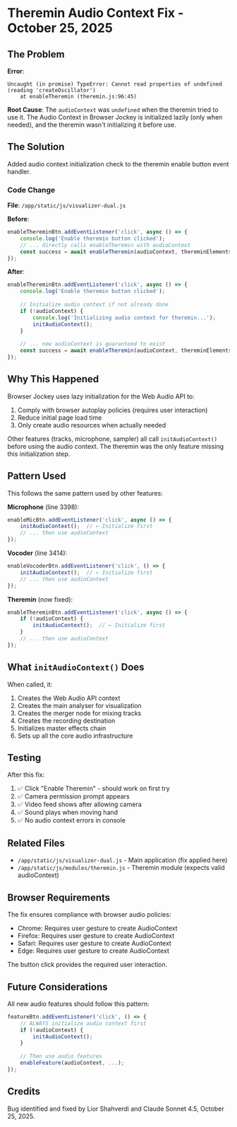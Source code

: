 # Theremin Audio Context Fix - October 25, 2025

## The Problem

**Error**: 
```
Uncaught (in promise) TypeError: Cannot read properties of undefined (reading 'createOscillator')
    at enableTheremin (theremin.js:96:45)
```

**Root Cause**: 
The `audioContext` was `undefined` when the theremin tried to use it. The Audio Context in Browser Jockey is initialized lazily (only when needed), and the theremin wasn't initializing it before use.

## The Solution

Added audio context initialization check to the theremin enable button event handler.

### Code Change

**File**: `/app/static/js/visualizer-dual.js`

**Before**:
```javascript
enableThereminBtn.addEventListener('click', async () => {
    console.log('Enable theremin button clicked');
    // ... directly calls enableTheremin with audioContext
    const success = await enableTheremin(audioContext, thereminElements, recordingDestination);
});
```

**After**:
```javascript
enableThereminBtn.addEventListener('click', async () => {
    console.log('Enable theremin button clicked');
    
    // Initialize audio context if not already done
    if (!audioContext) {
        console.log('Initializing audio context for theremin...');
        initAudioContext();
    }
    
    // ... now audioContext is guaranteed to exist
    const success = await enableTheremin(audioContext, thereminElements, recordingDestination);
});
```

## Why This Happened

Browser Jockey uses lazy initialization for the Web Audio API to:
1. Comply with browser autoplay policies (requires user interaction)
2. Reduce initial page load time
3. Only create audio resources when actually needed

Other features (tracks, microphone, sampler) all call `initAudioContext()` before using the audio context. The theremin was the only feature missing this initialization step.

## Pattern Used

This follows the same pattern used by other features:

**Microphone** (line 3398):
```javascript
enableMicBtn.addEventListener('click', async () => {
    initAudioContext();  // ← Initialize first
    // ... then use audioContext
});
```

**Vocoder** (line 3414):
```javascript
enableVocoderBtn.addEventListener('click', () => {
    initAudioContext();  // ← Initialize first
    // ... then use audioContext
});
```

**Theremin** (now fixed):
```javascript
enableThereminBtn.addEventListener('click', async () => {
    if (!audioContext) {
        initAudioContext();  // ← Initialize first
    }
    // ... then use audioContext
});
```

## What `initAudioContext()` Does

When called, it:
1. Creates the Web Audio API context
2. Creates the main analyser for visualization
3. Creates the merger node for mixing tracks
4. Creates the recording destination
5. Initializes master effects chain
6. Sets up all the core audio infrastructure

## Testing

After this fix:
1. ✅ Click "Enable Theremin" - should work on first try
2. ✅ Camera permission prompt appears
3. ✅ Video feed shows after allowing camera
4. ✅ Sound plays when moving hand
5. ✅ No audio context errors in console

## Related Files

- `/app/static/js/visualizer-dual.js` - Main application (fix applied here)
- `/app/static/js/modules/theremin.js` - Theremin module (expects valid audioContext)

## Browser Requirements

The fix ensures compliance with browser audio policies:
- Chrome: Requires user gesture to create AudioContext
- Firefox: Requires user gesture to create AudioContext
- Safari: Requires user gesture to create AudioContext
- Edge: Requires user gesture to create AudioContext

The button click provides the required user interaction.

## Future Considerations

All new audio features should follow this pattern:
```javascript
featureBtn.addEventListener('click', () => {
    // ALWAYS initialize audio context first
    if (!audioContext) {
        initAudioContext();
    }
    
    // Then use audio features
    enableFeature(audioContext, ...);
});
```

## Credits

Bug identified and fixed by Lior Shahverdi and Claude Sonnet 4.5, October 25, 2025.

